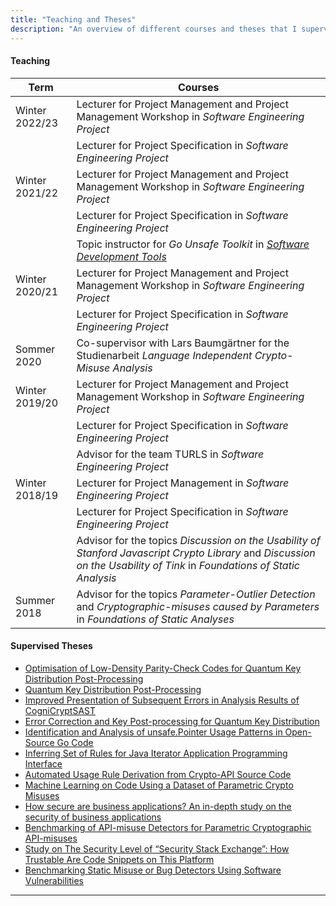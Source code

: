 ```yaml
---
title: "Teaching and Theses"
description: "An overview of different courses and theses that I supervised so far."
---
```



#### Teaching

| Term | Courses |
| ---- | ------- |
| Winter 2022/23 | Lecturer for Project Management and Project Management Workshop in *Software Engineering Project* |
|   | Lecturer for Project Specification in *Software Engineering Project*  |
| Winter 2021/22 | Lecturer for Project Management and Project Management Workshop in *Software Engineering Project* |
|   | Lecturer for Project Specification in *Software Engineering Project* |
|   | Topic instructor for *Go Unsafe Toolkit* in [*Software Development Tools*](https://www.stg.tu-darmstadt.de/teaching_stg/courses_stg/ws_2021___22/software_development_tools/software_development_tools.en.jsp) |
| Winter 2020/21 | Lecturer for Project Management and Project Management Workshop in *Software Engineering Project* |
|   | Lecturer for Project Specification in *Software Engineering Project* |
| Sommer 2020 | Co-supervisor with Lars Baumgärtner for the Studienarbeit *Language Independent Crypto-Misuse Analysis* |
| Winter 2019/20 | Lecturer for Project Management and Project Management Workshop in *Software Engineering Project* |
|   | Lecturer for Project Specification in *Software Engineering Project* |
|   | Advisor for the team TURLS in *Software Engineering Project* |
| Winter 2018/19 | Lecturer for Project Management in *Software Engineering Project* |
|   | Lecturer for Project Specification in *Software Engineering Project* |
|   | Advisor for the topics *Discussion on the Usability of Stanford Javascript Crypto Library*  and *Discussion on the Usability of Tink* in *Foundations of Static Analysis* |
| Summer 2018 | Advisor for the topics *Parameter-Outlier Detection* and *Cryptographic-misuses caused by Parameters* in *Foundations of Static Analyses* |

#### Supervised Theses

- [Optimisation of Low-Density Parity-Check Codes for Quantum Key Distribution Post-Processing](https://www.stg.tu-darmstadt.de/teaching_stg/theses_stg/theses_stg_details_44864.en.jsp)
- [Quantum Key Distribution Post-Processing](https://www.stg.tu-darmstadt.de/teaching_stg/theses_stg/theses_stg_details_34304.en.jsp)
- [Improved Presentation of Subsequent Errors in Analysis Results of CogniCryptSAST](https://www.stg.tu-darmstadt.de/teaching_stg/theses_stg/theses_stg_details_36096.en.jsp)
- [Error Correction and Key Post-processing for Quantum Key Distribution](https://www.stg.tu-darmstadt.de/teaching_stg/theses_stg/theses_stg_details_36160.en.jsp)
- [Identification and Analysis of unsafe.Pointer Usage Patterns in Open-Source Go Code](https://www.stg.tu-darmstadt.de/teaching_stg/theses_stg/theses_stg_details_36224.en.jsp)
- [Inferring Set of Rules for Java Iterator Application Programming Interface](https://www.stg.tu-darmstadt.de/teaching_stg/theses_stg/theses_stg_details_36672.en.jsp)
- [Automated Usage Rule Derivation from Crypto-API Source Code](https://www.stg.tu-darmstadt.de/teaching_stg/theses_stg/theses_stg_details_36736.en.jsp)
- [Machine Learning on Code Using a Dataset of Parametric Crypto Misuses](https://www.stg.tu-darmstadt.de/teaching_stg/theses_stg/theses_stg_details_36544.en.jsp)
- [How secure are business applications? An in-depth study on the security of business applications](https://www.stg.tu-darmstadt.de/teaching_stg/theses_stg/theses_stg_details_36480.en.jsp)
- [Benchmarking of API-misuse Detectors for Parametric Cryptographic API-misuses](https://www.stg.tu-darmstadt.de/teaching_stg/theses_stg/theses_stg_details_26688.en.jsp)
- [Study on The Security Level of “Security Stack Exchange”: How Trustable Are Code Snippets on This Platform](https://www.stg.tu-darmstadt.de/teaching_stg/theses_stg/theses_stg_details_36864.en.jsp)
- [Benchmarking Static Misuse or Bug Detectors Using Software Vulnerabilities](https://www.stg.tu-darmstadt.de/teaching_stg/theses_stg/theses_stg_details_16960.en.jsp)

---